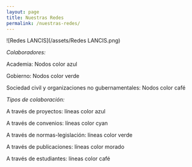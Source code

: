```yaml
---
layout: page
title: Nuestras Redes
permalink: /nuestras-redes/
---
```


![Redes LANCIS](/assets/Redes LANCIS.png)


*Colaboradores:*

Academia: Nodos color azul

Gobierno: Nodos color verde

Sociedad civil y organizaciones no gubernamentales: Nodos color café



*Tipos de colaboración:*

A través de proyectos: líneas color azul

A través de convenios: líneas color cyan

A través de normas-legislación: líneas color verde

A través de publicaciones: líneas color morado

A través de estudiantes: líneas color café
